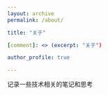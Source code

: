 ```yaml
---
layout: archive
permalink: /about/

title: "关于"

[comment]: <> (excerpt: "关于")

author_profile: true

---
```



记录一些技术相关的笔记和思考